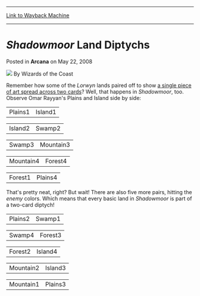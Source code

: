 
---
[Link to Wayback Machine](https://web.archive.org/web/20210429043720/https://magic.wizards.com/en/articles/archive/arcana/shadowmoor-land-diptychs-2008-05-22)

[_metadata_:author]:- "Wizards of the Coast"
[_metadata_:description]:- "Remember how some of the Lorwyn lands paired off to show a single piece of art spread across two cards? Well, that happens in Shadowmoor, too. Observe Omar Rayyan's Plains and Island side by side:That's pretty neat, right? But wait! There are also five more pairs, hitting the enemy colors. Which means that every basic land in Shadowmoor is part of a two-card diptych!"
[_metadata_:generator]:- "Drupal 7 (http://drupal.org)"
[_metadata_:node]:- "603756"
[_metadata_:publish_date]:- "2008-05-22"
[_metadata_:source]:- "div-main-content"
[_metadata_:title]:- "Shadowmoor Land Diptychs"
[_metadata_:wayback_capture_timestamp]:- "2021-04-29 04:37:20"
[_metadata_:wayback_raw_url]:- "https://web.archive.org/web/20210429043720id_/https://magic.wizards.com/en/articles/archive/arcana/shadowmoor-land-diptychs-2008-05-22"
[_metadata_:wayback_url]:- "https://magic.wizards.com/en/articles/archive/arcana/shadowmoor-land-diptychs-2008-05-22"
---


*Shadowmoor* Land Diptychs
==========================



 Posted in **Arcana**
 on May 22, 2008 






![](https://media.magic.wizards.com/styles/auth_small/public/images/person/wizards_author.jpg)
By Wizards of the Coast











Remember how some of the *Lorwyn* lands paired off to show [a single piece of art spread across two cards](/en/articles/archive/tenth-edition%E2%80%99s-preview-lorwyn-2007-08-07)? Well, that happens in *Shadowmoor*, too. Observe Omar Rayyan's Plains and Island side by side:



|  |  |
| --- | --- |
| Plains1 | Island1 |



|  |  |
| --- | --- |
| Island2 | Swamp2 |



|  |  |
| --- | --- |
| Swamp3 | Mountain3 |



|  |  |
| --- | --- |
| Mountain4 | Forest4 |



|  |  |
| --- | --- |
| Forest1 | Plains4 |

That's pretty neat, right? But wait! There are also five more pairs, hitting the *enemy* colors. Which means that every basic land in *Shadowmoor* is part of a two-card diptych!



|  |  |
| --- | --- |
| Plains2 | Swamp1 |



|  |  |
| --- | --- |
| Swamp4 | Forest3 |



|  |  |
| --- | --- |
| Forest2 | Island4 |



|  |  |
| --- | --- |
| Mountain2 | Island3 |



|  |  |
| --- | --- |
| Mountain1 | Plains3 |







